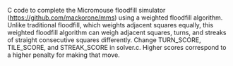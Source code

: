 C code to complete the Micromouse floodfill simulator (https://github.com/mackorone/mms) using a weighted floodfill algorithm. Unlike traditional floodfill, which weights adjacent squares equally, this weighted floodfill algorithm can weigh adjacent squares, turns, and streaks of straight consecutive squares differently. Change TURN_SCORE, TILE_SCORE, and STREAK_SCORE in solver.c. Higher scores correspond to a higher penalty for making that move.
